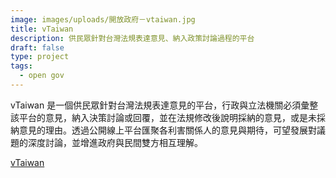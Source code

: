 ```yaml
---
image: images/uploads/開放政府－vtaiwan.jpg
title: vTaiwan
description: 供民眾針對台灣法規表達意見、納入政策討論過程的平台
draft: false
type: project
tags:
  - open gov
---
```

vTaiwan 是一個供民眾針對台灣法規表達意見的平台，行政與立法機關必須彙整該平台的意見，納入決策討論或回覆，並在法規修改後說明採納的意見，或是未採納意見的理由。透過公開線上平台匯聚各利害關係人的意見與期待，可望發展對議題的深度討論，並增進政府與民間雙方相互理解。

[vTaiwan](https://vtaiwan.tw/)